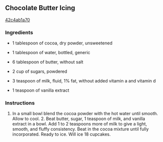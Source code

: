 ## Chocolate Butter Icing

[42c4ab1a70](http://tastykitchen.com/recipes/desserts/chocolate-butter-icing/)

### Ingredients

 - 1 tablespoon of cocoa, dry powder, unsweetened

 - 1 tablespoon of water, bottled, generic

 - 6 tablespoon of butter, without salt

 - 2 cup of sugars, powdered

 - 3 teaspoon of milk, fluid, 1% fat, without added vitamin a and vitamin d

 - 1 teaspoon of vanilla extract

### Instructions

1. In a small bowl blend the cocoa powder with the hot water until smooth. Allow to cool. 2. Beat butter, sugar, 1 teaspoon of milk, and vanilla extract in a bowl. Add 1 to 2 teaspoons more of milk to give a light, smooth, and fluffy consistency. Beat in the cocoa mixture until fully incorporated. Ready to ice. Will ice 18 cupcakes.